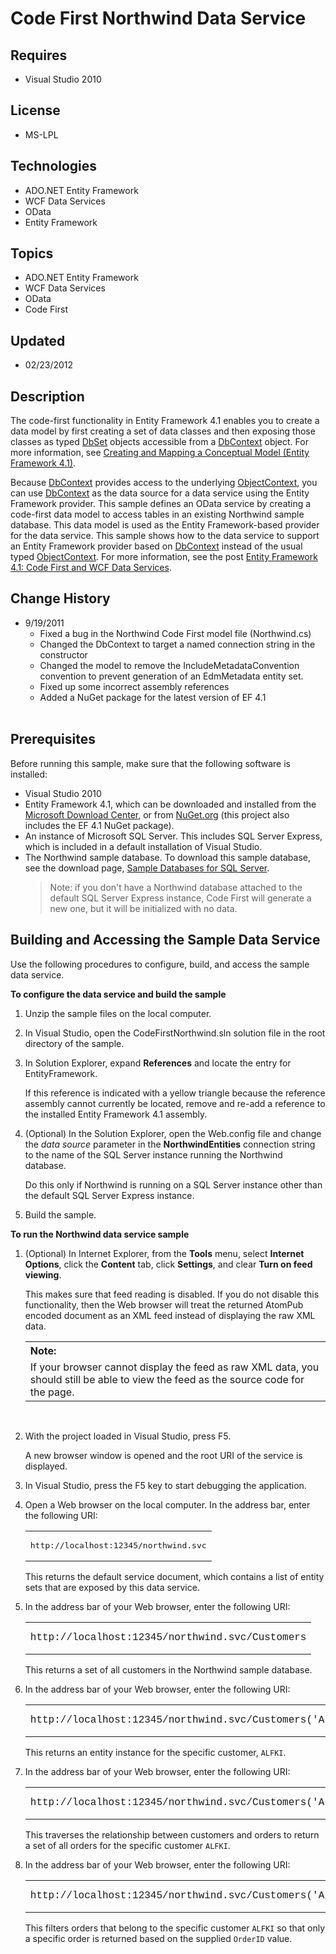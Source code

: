 # Code First Northwind Data Service
## Requires
- Visual Studio 2010
## License
- MS-LPL
## Technologies
- ADO.NET Entity Framework
- WCF Data Services
- OData
- Entity Framework
## Topics
- ADO.NET Entity Framework
- WCF Data Services
- OData
- Code First
## Updated
- 02/23/2012
## Description

<div class="saveHistory" id="allHistory"></div>
<p>The code-first functionality in Entity Framework 4.1 enables you to create a data model by first creating a set of data classes and then exposing those classes as typed
<a href="http://msdn.microsoft.com/en-us/library/gg696460(v=VS.103).aspx" target="_blank">
DbSet</a> objects accessible from a <a href="http://msdn.microsoft.com/en-us/library/system.data.entity.dbcontext(v=VS.103).aspx" target="_blank">
DbContext</a> object. For more information, see <a href="http://msdn.microsoft.com/en-us/library/gg696169(v=VS.103).aspx" target="_blank">
Creating and Mapping a Conceptual Model (Entity Framework 4.1)</a>.</p>
<p>Because <a href="http://msdn.microsoft.com/en-us/library/system.data.entity.dbcontext(v=VS.103).aspx" target="_blank">
DbContext</a>&nbsp;provides access&nbsp;to the underlying <a href="http://msdn.microsoft.com/en-us/library/system.data.objects.objectcontext" target="_blank">
ObjectContext</a>, you can use <a href="http://msdn.microsoft.com/en-us/library/system.data.entity.dbcontext(v=VS.103).aspx" target="_blank">
DbContext</a> as the data source for a data service using the Entity Framework provider. This sample defines an OData service by creating a code-first data model to access tables in an existing Northwind sample database. This data model is used as the Entity
 Framework-based provider for the data service. This sample shows how to the data service to support an Entity Framework provider based on
<a href="http://msdn.microsoft.com/en-us/library/system.data.entity.dbcontext(v=VS.103).aspx" target="_blank">
DbContext</a> instead of the usual typed <a href="http://msdn.microsoft.com/en-us/library/system.data.objects.objectcontext" target="_blank">
ObjectContext</a>. For more information, see the post <a class="internal-link x_x_x_x_x_x_view-post" href="/b/writingdata_services/archive/2011/06/15/entity-framework-4-1-code-first-and-wcf-data-services.aspx">
Entity Framework 4.1: Code First and WCF Data Services</a>.</p>
<h2 class="section">Change History</h2>
<div class="section">
<ul>
<li>9/19/2011
<ul>
<li>Fixed a bug in the Northwind Code First model file (Northwind.cs) </li><li>Changed the DbContext to target a named connection string in the constructor </li><li>Changed the model to remove the IncludeMetadataConvention convention to prevent generation of an EdmMetadata entity set.<span style="font-family:Consolas; color:#2b91af; font-size:x-small"><span style="font-family:Consolas; color:#2b91af; font-size:x-small"><span style="font-family:Consolas; color:#2b91af; font-size:x-small">&nbsp;</span></span></span>
</li><li>Fixed up some incorrect assembly references </li><li>Added a NuGet package for the latest version of EF 4.1 </li></ul>
&nbsp; </li></ul>
</div>
<div>
<h2 class="heading"><span>Prerequisites</span></h2>
<div class="section" id="sectionSection0">
<p>Before running this sample, make sure that the following software is installed:</p>
<ul>
<li class="unordered">Visual Studio 2010 </li><li class="unordered">Entity Framework 4.1, which can be downloaded and installed from the
<a href="http://go.microsoft.com/fwlink/?LinkId=207115" target="_blank">Microsoft Download Center</a>, or from
<a href="http://nuget.org/List/Packages/EntityFramework" target="_blank">NuGet.org</a> (this project also includes the EF 4.1 NuGet package).
</li><li class="unordered">An instance of Microsoft&nbsp;SQL Server.&nbsp;This includes SQL Server Express, which is included in a default installation of Visual Studio.
</li><li class="unordered">The Northwind sample database. To download this sample database, see the download page,
<a href="http://go.microsoft.com/fwlink/?linkid=24758" target="_blank">Sample Databases for SQL Server</a>.
<blockquote>Note: if you don't have a Northwind database attached to the default SQL Server Express instance, Code First will generate a new one, but it will be initialized with no data.</blockquote>
</li></ul>
</div>
</div>
<h2 class="heading"><span>Building and Accessing the Sample Data Service</span></h2>
<p class="section">Use the following procedures to configure, build, and access the sample data service.</p>
<div class="section">
<div><span><strong>To configure the data service and build the sample</strong></span></div>
<div class="subSection">
<ol class="ordered">
<li>
<p>Unzip the sample files on the local computer.</p>
</li><li>
<p>In Visual Studio, open the CodeFirstNorthwind.sln solution file in the root directory of the sample.</p>
</li><li>
<p>In Solution Explorer, expand <strong>References</strong> and locate the entry for EntityFramework.</p>
<p>If this reference is indicated with a yellow triangle because the reference assembly cannot currently be located, remove and re-add a reference to the installed Entity Framework 4.1 assembly.</p>
</li><li>
<p>(Optional) In the Solution Explorer, open the Web.config file and change the <em>
data source</em> parameter in the <strong>NorthwindEntities</strong> connection string to the name of the SQL Server instance running the Northwind database.</p>
<p>Do this only if Northwind is running on a SQL Server instance other than the default SQL Server Express instance.</p>
</li><li>
<p>Build the sample.</p>
</li></ol>
</div>
</div>
<div class="section"><span><strong>To run the Northwind data service sample</strong></span></div>
<div class="subSection">
<ol class="ordered">
<li>
<p>(Optional) In Internet Explorer, from the <strong>Tools</strong> menu, select <strong>
Internet Options</strong>, click the <strong>Content</strong> tab, click <strong>
Settings</strong>, and clear <strong>Turn on feed viewing</strong>.</p>
<p>This makes sure that feed reading is disabled. If you do not disable this functionality, then the Web browser will treat the returned AtomPub encoded document as an XML feed instead of displaying the raw XML data.</p>
<div class="alert">
<table cellspacing="0" cellpadding="0" width="100%">
<tbody>
<tr>
<th align="left">Note: </th>
</tr>
<tr>
<td>If your browser cannot display the feed as raw XML data, you should still be able to view the feed as the source code for the page.</td>
</tr>
</tbody>
</table>
<p>&nbsp;</p>
</div>
</li><li>
<p>With the project loaded in Visual Studio, press F5.</p>
<p>A new browser window is opened and the root URI of the service is displayed.</p>
</li><li>
<p>In Visual Studio, press the F5 key to start debugging the application.</p>
</li><li>
<p>Open a Web browser on the local computer. In the address bar, enter the following URI:</p>
<div class="code"><span style="font-family:courier new,courier">
<table cellspacing="0" cellpadding="0" width="100%">
<tbody>
<tr>
<td colspan="2">
<pre>http://localhost:12345/northwind.svc</pre>
</td>
</tr>
</tbody>
</table>
</span></div>
<p>This returns the default service document, which contains a list of entity sets that are exposed by this data service.</p>
</li><li>
<p>In the address bar of your Web browser, enter the following URI:</p>
<div class="code"><span>
<table cellspacing="0" cellpadding="0" width="100%">
<tbody>
<tr>
<td colspan="2">
<pre><span style="font-family:courier new,courier">http://localhost:12345/northwind.svc/Customers</span></pre>
</td>
</tr>
</tbody>
</table>
</span></div>
<p>This returns a set of all customers in the Northwind sample database.</p>
</li><li>
<p>In the address bar of your Web browser, enter the following URI:</p>
<div class="code"><span>
<table cellspacing="0" cellpadding="0" width="100%">
<tbody>
<tr>
<td colspan="2">
<pre><span style="font-family:courier new,courier">http://localhost:12345/northwind.svc/Customers('ALFKI')</span></pre>
</td>
</tr>
</tbody>
</table>
</span></div>
<p>This returns an entity instance for the specific customer, <code>ALFKI</code>.</p>
</li><li>
<p>In the address bar of your Web browser, enter the following URI:</p>
<div class="code"><span>
<table cellspacing="0" cellpadding="0" width="100%">
<tbody>
<tr>
<td colspan="2">
<pre><span style="font-family:courier new,courier">http://localhost:12345/northwind.svc/Customers('ALFKI')/Orders</span></pre>
</td>
</tr>
</tbody>
</table>
</span></div>
<p>This traverses the relationship between customers and orders to return a set of all orders for the specific customer
<code>ALFKI</code>.</p>
</li><li>
<p>In the address bar of your Web browser, enter the following URI:</p>
<div class="code"><span>
<table cellspacing="0" cellpadding="0" width="100%">
<tbody>
<tr>
<td colspan="2">
<pre><span style="font-family:courier new,courier">http://localhost:12345/northwind.svc/Customers('ALFKI')/Orders?$filter=OrderID eq 10643</span></pre>
</td>
</tr>
</tbody>
</table>
</span></div>
<p>This filters orders that belong to the specific customer <code>ALFKI</code> so that only a specific order is returned based on the supplied
<code>OrderID</code> value.</p>
</li></ol>
</div>
